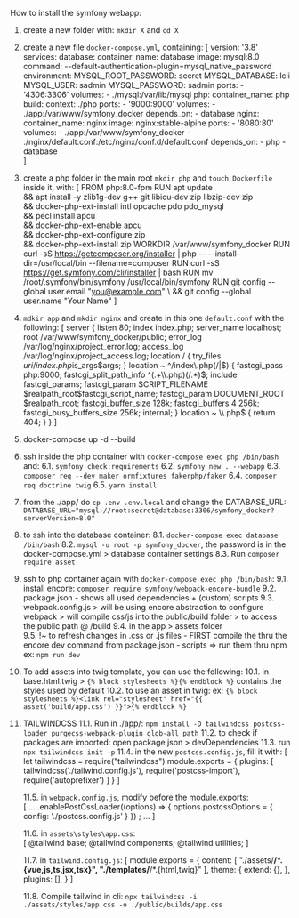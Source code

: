 How to install the symfony webapp:

1. create a new folder with: `mkdir X` and `cd X`
2. create a new file `docker-compose.yml`, containing:
    [
        version: '3.8'
        services:
        database:
            container_name: database
            image: mysql:8.0
            command: --default-authentication-plugin=mysql_native_password
            environment:
            MYSQL_ROOT_PASSWORD: secret
            MYSQL_DATABASE: lcli
            MYSQL_USER: sadmin
            MYSQL_PASSWORD: sadmin
            ports:
                - '4306:3306'
            volumes:
                - ./mysql:/var/lib/mysql
        php:
            container_name: php
            build:
            context: ./php
            ports:
                - '9000:9000'
            volumes:
                - ./app:/var/www/symfony_docker
            depends_on:
                - database
        nginx:
            container_name: nginx
            image: nginx:stable-alpine
            ports:
            - '8080:80'
            volumes:
                - ./app:/var/www/symfony_docker
                - ./nginx/default.conf:/etc/nginx/conf.d/default.conf
            depends_on:
            - php
            - database    
    ]

3. create a php folder in the main root `mkdir php` and `touch Dockerfile` inside it, with:
    [
        FROM php:8.0-fpm
        RUN apt update \
            && apt install -y zlib1g-dev g++ git libicu-dev zip libzip-dev zip \
            && docker-php-ext-install intl opcache pdo pdo_mysql \
            && pecl install apcu \
            && docker-php-ext-enable apcu \
            && docker-php-ext-configure zip \
            && docker-php-ext-install zip
        WORKDIR /var/www/symfony_docker
        RUN curl -sS https://getcomposer.org/installer | php -- --install-dir=/usr/local/bin --filename=composer
        RUN curl -sS https://get.symfony.com/cli/installer | bash
        RUN mv /root/.symfony/bin/symfony /usr/local/bin/symfony
        RUN git config --global user.email "you@example.com" \ 
            && git config --global user.name "Your Name"
    ]  

4. `mdkir app` and `mkdir nginx` and create in this one `default.conf` with the following:
    [
        server {
            listen 80;
            index index.php;
            server_name localhost;
            root /var/www/symfony_docker/public;
            error_log /var/log/nginx/project_error.log;
            access_log /var/log/nginx/project_access.log;
            location / {
                try_files $uri /index.php$is_args$args;
            }
            location ~ ^/index\\.php(/|$) {
                fastcgi_pass php:9000;
                fastcgi_split_path_info ^(.+\\.php)(/.*)$;
                include fastcgi_params;
                fastcgi_param SCRIPT_FILENAME $realpath_root$fastcgi_script_name;
                fastcgi_param DOCUMENT_ROOT $realpath_root;
                fastcgi_buffer_size 128k;
                fastcgi_buffers 4 256k;
                fastcgi_busy_buffers_size 256k;
                internal;
            }
            location ~ \\.php$ {
                return 404;
            }
        }
    ]

5. docker-compose up -d --build
6. ssh inside the php container with `docker-compose exec php /bin/bash` and:
    6.1. `symfony check:requirements`
    6.2. `symfony new . --webapp`
    6.3. `composer req --dev maker ormfixtures fakerphp/faker`
    6.4. `composer req doctrine twig`
    6.5. `yarn install`

7. from the ./app/ do `cp .env .env.local` and change the DATABASE_URL:
    `DATABASE_URL="mysql://root:secret@database:3306/symfony_docker?serverVersion=8.0"`

8. to ssh into the database container:
    8.1. `docker-compose exec database /bin/bash`
    8.2. `mysql -u root -p symfony_docker`, the password is in the docker-compose.yml > database container settings
    8.3. Run `composer require asset` 

9. ssh to php container again with `docker-compose exec php /bin/bash`:
    9.1. install encore: `composer require symfony/webpack-encore-bundle`
    9.2. package.json - shows all used dependencies + (custom) scripts 
    9.3. webpack.config.js > will be using encore abstraction to configure webpack 
                           > will compile css/js into the public/build folder
                           > to access the public path @ /build
    9.4. in the app > assets folder  
    9.5. !~ to refresh changes in .css or .js files - FIRST compile the thru the encore dev command from package.json - scripts => run them thru npm    
        ex: `npm run dev`    
                  
10. To add assets into twig template, you can use the following:
    10.1. in base.html.twig > `{% block stylesheets %}{% endblock %}` contains the styles used by default
    10.2. to use an asset in twig: ex: 
        `{% block stylesheets %}<link rel="stylesheet" href="{{ asset('build/app.css') }}">{% endblock %}`

11. TAILWINDCSS
    11.1. Run in ./app/: `npm install -D tailwindcss postcss-loader purgecss-webpack-plugin glob-all path`
    11.2. to check if packages are imported: open package.json > devDependencies
    11.3. run `npx tailwindcss init -p`
    11.4. in the new `postcss.config.js`, fill it with:
        [
            let tailwindcss = require("tailwindcss")
            module.exports = {
            plugins: [
                tailwindcss('./tailwind.config.js'),
                require('postcss-import'),
                require('autoprefixer')
                ]
            }
        ]

    11.5. in `webpack.config.js`, modify before the module.exports:   
        [
            ...
                .enablePostCssLoader((options) => {
                    options.postcssOptions = {
                        config: './postcss.config.js'
                    }
                })
            ;
            ...
        ]

    11.6. in `assets\styles\app.css`:     
        [
            @tailwind base;
            @tailwind components;
            @tailwind utilities;
        ]

    11.7. in `tailwind.config.js`:
        [
            module.exports = {
                content: [
                    "./assets/**/*.{vue,js,ts,jsx,tsx}",
                    "./templates/**/*.{html,twig}"
                ],
                theme: {
                    extend: {},
                },
                plugins: [],
            }
        ]

    11.8. Compile tailwind in cli: `npx tailwindcss -i ./assets/styles/app.css -o ./public/builds/app.css`    
